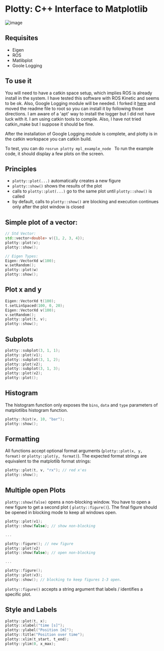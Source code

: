 # Plotty: C++ Interface to Matplotlib
![image](https://cloud.githubusercontent.com/assets/5616392/23658485/10cd0098-0343-11e7-95b5-46d899d6d70e.png)



## Requisites
* Eigen
* ROS
* Matlibplot
* Goole Logging


## To use it
You will need to have a catkin space setup, which implies ROS is already install in the system. I have tested this software with ROS Kinetic and seems to be ok. Also, Google Logging module will be needed. I forked it [here](https://github.com/humberto-ramos/glog) and moved the readme file to root so you can install it by following those directions. I am aware of a 'apt' way to install the logger but I did not have luck with it. I am using catkin tools to compile. Also, I have not tried catkin_make but I suppose it should be fine.

After the installation of Google Logging module is complete, and plotty is in the catkin workspace you can catkin build.

To test, you can do 
`rosrun plotty mpl_example_node `
To run the example code, it should display a few plots on the screen.

## Principles

- `plotty::plot(...)` automatically creates a new figure
- `plotty::show()` shows the results of the plot
- calls to `plotty::plot(...)` go to the same plot until `plotty::show()` is called
- by default, calls to `plotty::show()` are blocking and execution continues only after the plot window is closed

## Simple plot of a vector:
```c++
// Std Vector:
std::vector<double> v({1, 2, 3, 4});
plotty::plot(v);
plotty::show();

// Eigen Types:
Eigen::VectorXd w(100);
w.setRandom();
plotty::plot(w)
plotty::show();
```

## Plot x and y
```c++
Eigen::VectorXd t(100);
t.setLinSpaced(100, 0, 20);
Eigen::VectorXd v(100);
v.setRandom();
plotty::plot(t, v);
plotty::show();
```

## Subplots
```c++
plotty::subplot(3, 1, 1);
plotty::plot(v1);
plotty::subplot(3, 1, 2);
plotty::plot(v2);
plotty::subplot(3, 1, 3);
plotty::plot(v2);
plotty::plot();
```

## Histogram

The histogram function only exposes the `bins`, `data` and `type` parameters of matplotlibs histogram function.
```c++
plotty::hist(v, 10, "bar");
plotty::show();
```

## Formatting

All functions accept optional format arguments (`plotty::plot(x, y, format)` or `plotty::plot(y, format)`). The
expected format strings are equivalent to the matplotlib format strings:
```c++
plotty::plot(t, v, "rx"); // red x'es
plotty::show();
```

## Multiple open Plots

`plotty::show(false)` opens a non-blocking window. You have to open a new figure to get a second plot ( `plotty::figure()`).
The final figure should be opened in blocking mode to keep all windows open.

```c++
plotty::plot(v1);
plotty::show(false); // show non-blocking

...

plotty::figure(); // new figure
plotty::plot(v2)
plotty::show(false); // open non-blocking

...

plotty::figure();
plotty::plot(v3);
plotty::show(); // blocking to keep figures 1-3 open.


```

`plotty::figure()` accepts a string argument that labels / identifies a specific plot. 

## Style and Labels

```c++
plotty::plot(t, x);
plotty::xlabel("time [s]");
plotty::ylabel("Position [m]");
plotty::title("Position over time");
plotty::xlim(t_start, t_end);
plotty::ylim(0, x_max);
```

